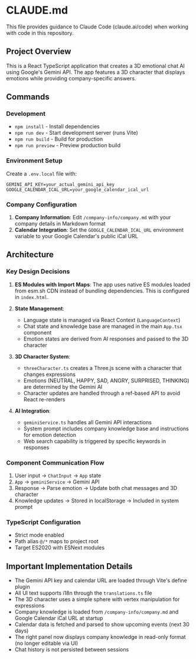 # CLAUDE.md

This file provides guidance to Claude Code (claude.ai/code) when working with code in this repository.

## Project Overview

This is a React TypeScript application that creates a 3D emotional chat AI using Google's Gemini API. The app features a 3D character that displays emotions while providing company-specific answers.

## Commands

### Development
- `npm install` - Install dependencies
- `npm run dev` - Start development server (runs Vite)
- `npm run build` - Build for production
- `npm run preview` - Preview production build

### Environment Setup
Create a `.env.local` file with:
```
GEMINI_API_KEY=your_actual_gemini_api_key
GOOGLE_CALENDAR_ICAL_URL=your_google_calendar_ical_url
```

### Company Configuration
1. **Company Information**: Edit `/company-info/company.md` with your company details in Markdown format
2. **Calendar Integration**: Set the `GOOGLE_CALENDAR_ICAL_URL` environment variable to your Google Calendar's public iCal URL

## Architecture

### Key Design Decisions
1. **ES Modules with Import Maps**: The app uses native ES modules loaded from esm.sh CDN instead of bundling dependencies. This is configured in `index.html`.

2. **State Management**: 
   - Language state is managed via React Context (`LanguageContext`)
   - Chat state and knowledge base are managed in the main `App.tsx` component
   - Emotion states are derived from AI responses and passed to the 3D character

3. **3D Character System**:
   - `threeCharacter.ts` creates a Three.js scene with a character that changes expressions
   - Emotions (NEUTRAL, HAPPY, SAD, ANGRY, SURPRISED, THINKING) are determined by the Gemini AI
   - Character updates are handled through a ref-based API to avoid React re-renders

4. **AI Integration**:
   - `geminiService.ts` handles all Gemini API interactions
   - System prompt includes company knowledge base and instructions for emotion detection
   - Web search capability is triggered by specific keywords in responses

### Component Communication Flow
1. User input → `ChatInput` → `App` state
2. `App` → `geminiService` → Gemini API
3. Response → Parse emotion → Update both chat messages and 3D character
4. Knowledge updates → Stored in localStorage → Included in system prompt

### TypeScript Configuration
- Strict mode enabled
- Path alias `@/*` maps to project root
- Target ES2020 with ESNext modules

## Important Implementation Details

- The Gemini API key and calendar URL are loaded through Vite's define plugin
- All UI text supports i18n through the `translations.ts` file
- The 3D character uses a simple sphere with vertex manipulation for expressions
- Company knowledge is loaded from `/company-info/company.md` and Google Calendar iCal URL at startup
- Calendar data is fetched and parsed to show upcoming events (next 30 days)
- The right panel now displays company knowledge in read-only format (no longer editable via UI)
- Chat history is not persisted between sessions